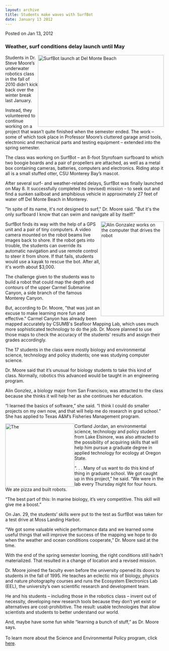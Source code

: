 ```yaml
---
layout: archive
title: Students make waves with SurfBot
date: January 13 2012
---
```





<span class="date">Posted on Jan 13, 2012    </span>
<h3>Weather, surf conditions delay launch until May</h3>
<p><img alt="SurfBot launch at Del Monte Beach" src="http://news.csumb.edu/sites/default/files/65/attachments/news/images/surfbot_launch_small.jpg" style="float:right; width:400px; height:228px">Students in Dr.
Steve Moore&#x2019;s underwater robotics class in the fall of 2010 didn&#x2019;t
kick back over the winter break last January.</img></p>
<p>Instead, they volunteered to continue working on a project that
wasn&#x2019;t quite finished when the semester ended. The work &#x2013; some of
which took place in Professor Moore&#x2019;s cluttered garage amid tools,
electronic and mechanical parts and testing equipment &#x2013; extended
into the spring semester.</p>
<p>The class was working on SurfBot &#x2013; an 8-foot Styrofoam surfboard
to which two boogie boards and a pair of propellers are attached,
as well as a metal box containing cameras, batteries, computers and
electronics. Riding atop it all is a small stuffed otter, CSU
Monterey Bay&#x2019;s mascot.</p>
<p>After several surf- and weather-related delays, SurfBot was
finally launched on May 8. It successfully completed its (revised)
mission &#x2013; to seek out and find a sunken sailboat and amphibious
vehicle in approximately 27 feet of water off Del Monte Beach in
Monterey.</p>
<p>&quot;In spite of its name, it&apos;s not designed to surf,&quot; Dr. Moore
said. &quot;But it&apos;s the only surfboard I know that can swim and
navigate all by itself!&quot;</p>
<p><img alt="Alin Gonzalez works on the computer that drives the robot" src="http://news.csumb.edu/sites/default/files/65/attachments/news/images/rov1sm.jpg" style="float:right; width:200px; height:301px">SurfBot finds its
way with the help of a GPS unit and a pair of tiny computers. A
video camera mounted on the robot beams live images back to shore.
If the robot gets into trouble, the students can override its
automatic navigation and use remote control to steer it from shore.
If that fails, students would use a kayak to rescue the bot. After
all, it&apos;s worth about $3,000.</img></p>
<p>The challenge given to the students was to build a robot that
could map the depth and contours of the upper Carmel Submarine
Canyon, a side branch of the famous Monterey Canyon.</p>
<p>But, according to Dr. Moore, &quot;that was just an excuse to make
learning more fun and effective.&quot; Carmel Canyon has already been
mapped accurately by CSUMB&apos;s Seafloor Mapping Lab, which uses much
more sophisticated technology to do the job. Dr. Moore planned to
use those maps to check the accuracy of the students&apos; results and
assign their grades accordingly.</p>
<p>The 17 students in the class were mostly biology and
environmental science, technology and policy students; one was
studying computer science.</p>
<p>Dr. Moore said that it&#x2019;s unusual for biology students to take
this kind of class. Normally, robotics this advanced would be
taught in an engineering program.</p>
<p>Alin Gonzlez, a biology major from San Francisco, was attracted
to the class because she thinks it will help her as she continues
her education.</p>
<p>&#x201C;I learned the basics of software,&#x201D; she said. &#x201C;I think I could
do smaller projects on my own now, and that will help me do
research in grad school.&#x201D; She has applied to Texas A&amp;M&#x2019;s
Fisheries Management program.</p>
<p><img alt="The " src="http://news.csumb.edu/sites/default/files/65/attachments/news/images/rov2sm.jpg" style="float:left; width:220px; height:201px">Cortland Jordan, an
environmental science, technology and policy student from Lake
Elsinore, was also attracted to the possibility of acquiring skills
that will help him pursue a graduate degree in applied technology
for ecology at Oregon State.</img></p>
<p>&#x201C;. . . Many of us want to do this kind of thing in graduate
school. We got caught up in this project,&#x201D; he said. &#x201C;We were in the
lab every Thursday night for four hours. We ate pizza and built
robots.</p>
<p>&#x201C;The best part of this: In marine biology, it&#x2019;s very
competitive. This skill will give me a boost.&#x201D;</p>
<p>On Jan. 29, the students&#x2019; skills were put to the test as SurfBot
was taken for a test drive at Moss Landing Harbor.</p>
<p>&#x201C;We got some valuable vehicle performance data and we learned
some useful things that will improve the success of the mapping we
hope to do when the weather and ocean conditions cooperate,&#x201D; Dr.
Moore said at the time.</p>
<p>With the end of the spring semester looming, the right
conditions still hadn&apos;t materialized. That resulted in a change of
location and a revised mission.</p>
<p>Dr. Moore joined the faculty even before the university opened
its doors to students in the fall of 1995. He teaches an eclectic
mix of biology, physics and nature photography courses and runs the
Ecosystem Electronics Lab (EEL), the university&#x2019;s own scientific
research and development team.</p>
<p>He and his students &#x2013; including those in the robotics class &#x2013;
invent out of necessity, developing new research tools because they
don&#x2019;t yet exist or alternatives are cost-prohibitive. The result:
usable technologies that allow scientists and students to better
understand our world.</p>
<p>And, maybe have some fun while &#x201C;learning a bunch of stuff,&#x201D; as
Dr. Moore says.<br>
<br>
To learn more about the Science and Environmental Policy program,
click <a href="http://sep.csumb.edu/sep/" rel="nofollow">here</a>.<br>
&#xA0;</br></br></br></p>





